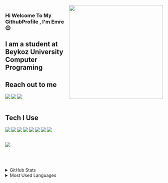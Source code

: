 <img src="https://media.giphy.com/media/i4MAH84pqe2m2aVojc/source.gif" align="right" width="300" height="300" >

### Hi Welcome To My GithubProfile , I'm Emre :blush:

## I am a student at Beykoz University Computer Programing


## Reach out to me 

[<img src="https://img.shields.io/badge/Instagram-E4405F?style=for-the-badge&logo=instagram&logoColor=white" align="left"/>][Instagram]
[<img src="https://img.shields.io/badge/LinkedIn-0077B5?style=for-the-badge&logo=linkedin&logoColor=white" align="left"/>][LinkedIn]
[<img src="https://img.shields.io/badge/Blogger-FF5722?style=for-the-badge&logo=blogger&logoColor=white" align="left"/>][Blog]



[Instagram]:https://www.instagram.com/emrebalclr/
[LinkedIn]:https://www.linkedin.com/in/emrebalcilar/
[Blog]:http://emrebalcilar.blogspot.com/
</br>
</br>


## Tech I Use

[<img src="https://img.shields.io/badge/Python-3776AB?style=for-the-badge&logo=python&logoColor=white" align="left"/>][Blog]
[<img src="https://img.shields.io/badge/C%23-239120?style=for-the-badge&logo=c-sharp&logoColor=white" align="left"/>][Blog]
[<img src="https://img.shields.io/badge/C%2B%2B-00599C?style=for-the-badge&logo=c%2B%2B&logoColor=white" align="left"/>][Blog]
[<img src="https://img.shields.io/badge/Java-ED8B00?style=for-the-badge&logo=java&logoColor=white" align="left"/>][Blog]
[<img src="https://img.shields.io/badge/Kotlin-0095D5?&style=for-the-badge&logo=kotlin&logoColor=white" align="left"/>][Blog]
[<img src="https://img.shields.io/badge/MySQL-00000F?style=for-the-badge&logo=mysql&logoColor=white" align="left"/>][Blog]
[<img src="https://img.shields.io/badge/Microsoft_Excel-217346?style=for-the-badge&logo=microsoft-excel&logoColor=white" align="left"/>][Blog]
[<img src="https://img.shields.io/badge/C%2B%2B-00599C?style=for-the-badge&logo=c%2B%2B&logoColor=white" align="left"/>][Blog]


</br>
</br>

![](https://komarev.com/ghpvc/?username=your-github-EmreBalcilar&color=green)


</br>
</br>
</br>
<details>
<summary>GitHub Stats</summary>
<img src="https://github-readme-stats.vercel.app/api?username=EmreBalcilar&theme=merko">

</details>

<details>
<summary>Most Used Languages</summary>
<img src="https://github-readme-stats.vercel.app/api/top-langs/?username=EmreBalcilar&layout=compact">

